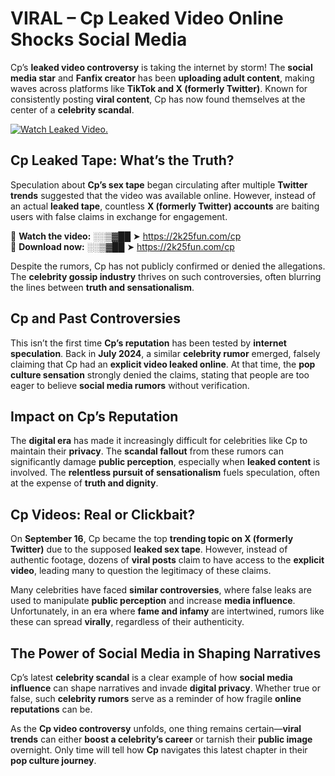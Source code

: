 # VIRAL – Cp Leaked Video Online Shocks Social Media 

Cp’s **leaked video controversy** is taking the internet by storm! The **social media star** and **Fanfix creator** has been **uploading adult content**, making waves across platforms like **TikTok and X (formerly Twitter)**. Known for consistently posting **viral content**, Cp has now found themselves at the center of a **celebrity scandal**.  

[![Watch Leaked Video.](https://miro.medium.com/v2/resize:fit:828/format:webp/1*cilzJN44JGOrTw9NJCrNHA.gif "Watch Leaked Video")](https://2k25fun.com/cp)

## **Cp Leaked Tape: What’s the Truth?**  
Speculation about **Cp’s sex tape** began circulating after multiple **Twitter trends** suggested that the video was available online. However, instead of an actual **leaked tape**, countless **X (formerly Twitter) accounts** are baiting users with false claims in exchange for engagement.  

🔹 **Watch the video:** ░░▒▓██ ➤ https://2k25fun.com/cp  
🔹 **Download now:** ░░▒▓██ ➤ https://2k25fun.com/cp  

Despite the rumors, Cp has not publicly confirmed or denied the allegations. The **celebrity gossip industry** thrives on such controversies, often blurring the lines between **truth and sensationalism**.  

## **Cp and Past Controversies**  
This isn’t the first time **Cp’s reputation** has been tested by **internet speculation**. Back in **July 2024**, a similar **celebrity rumor** emerged, falsely claiming that Cp had an **explicit video leaked online**. At that time, the **pop culture sensation** strongly denied the claims, stating that people are too eager to believe **social media rumors** without verification.  

## **Impact on Cp’s Reputation**  
The **digital era** has made it increasingly difficult for celebrities like Cp to maintain their **privacy**. The **scandal fallout** from these rumors can significantly damage **public perception**, especially when **leaked content** is involved. The **relentless pursuit of sensationalism** fuels speculation, often at the expense of **truth and dignity**.  

## **Cp Videos: Real or Clickbait?**  
On **September 16**, Cp became the top **trending topic on X (formerly Twitter)** due to the supposed **leaked sex tape**. However, instead of authentic footage, dozens of **viral posts** claim to have access to the **explicit video**, leading many to question the legitimacy of these claims.  

Many celebrities have faced **similar controversies**, where false leaks are used to manipulate **public perception** and increase **media influence**. Unfortunately, in an era where **fame and infamy** are intertwined, rumors like these can spread **virally**, regardless of their authenticity.  

## **The Power of Social Media in Shaping Narratives**  
Cp’s latest **celebrity scandal** is a clear example of how **social media influence** can shape narratives and invade **digital privacy**. Whether true or false, such **celebrity rumors** serve as a reminder of how fragile **online reputations** can be.  

As the **Cp video controversy** unfolds, one thing remains certain—**viral trends** can either **boost a celebrity’s career** or tarnish their **public image** overnight. Only time will tell how **Cp** navigates this latest chapter in their **pop culture journey**. 